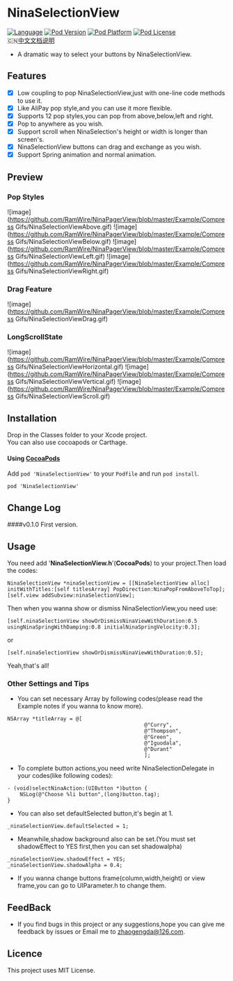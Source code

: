 # NinaSelectionView
[![Language](https://img.shields.io/badge/Language-%20Objective--C%20-orange.svg)](https://img.shields.io/badge/Language-%20Objective--C%20-orange.svg)
[![Pod Version](http://img.shields.io/cocoapods/v/NinaSelectionView.svg?style=flat)](http://cocoadocs.org/docsets/NinaSelectionView/)
[![Pod Platform](http://img.shields.io/cocoapods/p/NinaSelectionView.svg?style=flat)](http://cocoadocs.org/docsets/NinaSelectionView/)
[![Pod License](http://img.shields.io/cocoapods/l/NinaSelectionView.svg?style=flat)](https://www.apache.org/licenses/LICENSE-2.0.html)<br />
🇨🇳[中文文档说明](待完善)
* A dramatic way to select your buttons by NinaSelectionView.

## Features
- [x] Low coupling to pop NinaSelectionView,just with one-line code methods to use it. 
- [x] Like AliPay pop style,and you can use it more flexible.
- [x] Supports 12 pop styles,you can pop from above,below,left and right. 
- [x] Pop to anywhere as you wish.
- [x] Support scroll when NinaSelection's height or width is longer than screen's.
- [x] NinaSelectionView buttons can drag and exchange as you wish.
- [x] Support Spring animation and normal animation.

## Preview
### Pop Styles
![image](https://github.com/RamWire/NinaPagerView/blob/master/Example/Compress Gifs/NinaSelectionViewAbove.gif)
![image](https://github.com/RamWire/NinaPagerView/blob/master/Example/Compress Gifs/NinaSelectionViewBelow.gif)
![image](https://github.com/RamWire/NinaPagerView/blob/master/Example/Compress Gifs/NinaSelectionViewLeft.gif)
![image](https://github.com/RamWire/NinaPagerView/blob/master/Example/Compress Gifs/NinaSelectionViewRight.gif)
### Drag Feature
![image](https://github.com/RamWire/NinaPagerView/blob/master/Example/Compress Gifs/NinaSelectionViewDrag.gif)
### LongScrollState
![image](https://github.com/RamWire/NinaPagerView/blob/master/Example/Compress Gifs/NinaSelectionViewHorizontal.gif)
![image](https://github.com/RamWire/NinaPagerView/blob/master/Example/Compress Gifs/NinaSelectionViewVertical.gif)
![image](https://github.com/RamWire/NinaPagerView/blob/master/Example/Compress Gifs/NinaSelectionViewScroll.gif)

## Installation

Drop in the Classes folder to your Xcode project.  
You can also use cocoapods or Carthage.

#### Using [CocoaPods](http://cocoapods.org/)

Add `pod 'NinaSelectionView'` to your `Podfile` and run `pod install`.

```
pod 'NinaSelectionView'
```

## Change Log
####v0.1.0
First version.

## Usage
You need add '**NinaSelectionView.h**'(**CocoaPods**) to your project.Then load the codes:
```objc
NinaSelectionView *ninaSelectionView = [[NinaSelectionView alloc] initWithTitles:[self titlesArray] PopDirection:NinaPopFromAboveToTop];
[self.view addSubview:ninaSelectionView];
```
Then when you wanna show or dismiss NinaSelectionView,you need use:
```objc
[self.ninaSelectionView showOrDismissNinaViewWithDuration:0.5 usingNinaSpringWithDamping:0.8 initialNinaSpringVelocity:0.3];
```
or
```objc
[self.ninaSelectionView showOrDismissNinaViewWithDuration:0.5];
```
Yeah,that's all!

### Other Settings and Tips
* You can set necessary Array by following codes(please read the Example notes if you wanna to know more).
```objc
NSArray *titleArray = @[
                                            @"Curry",
                                            @"Thompson",
                                            @"Green",
                                            @"Iguodala",
                                            @"Durant"
                                            ];
```
* To complete button actions,you need write NinaSelectionDelegate in your codes(like following codes):
```objc
- (void)selectNinaAction:(UIButton *)button {
    NSLog(@"Choose %li button",(long)button.tag);
}
```
* You can also set defaultSelected button,it's begin at 1.
```objc
_ninaSelectionView.defaultSelected = 1;
```
* Meanwhile,shadow background also can be set.(You must set shadowEffect to YES first,then you can set shadowalpha)
```objc
_ninaSelectionView.shadowEffect = YES;
_ninaSelectionView.shadowAlpha = 0.4;
```
* If you wanna change buttons frame(column,width,height) or view frame,you can go to UIParameter.h to change them.

## FeedBack
* If you find bugs in this project or any suggestions,hope you can give me feedback by issues or Email me to zhaogengda@126.com.

## Licence

This project uses MIT License.